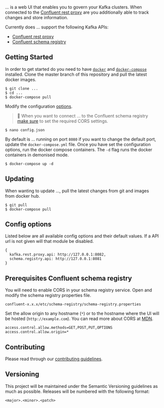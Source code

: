 ... is a web UI that enables you to govern your Kafka clusters. When connected to the [Confluent rest proxy](https://docs.confluent.io/current/kafka-rest/docs/intro.html) are you additionally able to track changes and store information.

Currently does ... support the following Kafka APIs:

- [Confluent rest proxy](https://docs.confluent.io/current/kafka-rest/docs/intro.html)
- [Confluent schema registry](https://docs.confluent.io/current/schema-registry/docs/index.html)

## Getting Started

In order to get started do you need to have [`docker`](https://docs.docker.com/install/) and [`docker-compose`](https://docs.docker.com/compose/install/) installed.
Clone the master branch of this repository and pull the latest docker images.

```
$ git clone ...
$ cd ...
$ docker-compose pull
```

Modify the configuration [options](#config-options).

> 🚧 When you want to connect ... to the Confluent schema registry [make sure](#prerequisites-confluent-schema-registry) to set the required CORS settings.

`$ nano config.json`

By default is ... running on port `8080` if you want to change the default port, update the `docker-compose.yml` file.
Once you have set the configuration options, run the docker compose containers.
The `-d` flag runs the docker containers in demonised mode.

```
$ docker-compose up -d
```

## Updating

When wanting to update ..., pull the latest changes from git and images from docker hub.

```
$ git pull
$ docker-compose pull
```

## Config options

Listed below are all available config options and their default values.
If a API url is not given will that module be disabled.

```
{
  kafka.rest.proxy.api: http://127.0.0.1:8082,
  schema.registry.api: http://127.0.0.1:8081
}
```

## Prerequisites Confluent schema registry

You will need to enable CORS in your schema registry service.
Open and modify the schema registry properties file.

`confluent-x.x.x/etc/schema-registry/schema-registry.properties`

Set the allow origin to any hostname (`*`) or to the hostname where the UI will be hosted (`http://example.com`).
You can read more about CORS at [MDN](https://developer.mozilla.org/en-US/docs/Web/HTTP/CORS).

```
access.control.allow.methods=GET,POST,PUT,OPTIONS
access.control.allow.origin=*
```

## Contributing

Please read through our [contributing guidelines](./CONTRIBUTING.md).

## Versioning

This project will be maintained under the Semantic Versioning guidelines as much as possible. Releases will be numbered
with the following format:

`<major>.<minor>.<patch>`
